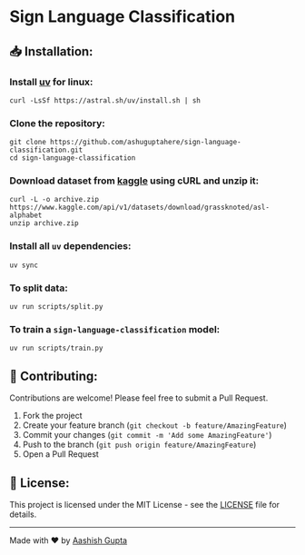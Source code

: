 # Sign Language Classification

## 📥 Installation:

### Install [uv](https://docs.astral.sh/uv/getting-started/installation) for linux:
```
curl -LsSf https://astral.sh/uv/install.sh | sh
```

### Clone the repository:
```
git clone https://github.com/ashuguptahere/sign-language-classification.git
cd sign-language-classification
```

### Download dataset from [kaggle](https://www.kaggle.com/grassknoted/asl-alphabet) using cURL and unzip it:
```
curl -L -o archive.zip https://www.kaggle.com/api/v1/datasets/download/grassknoted/asl-alphabet
unzip archive.zip
```

### Install all `uv` dependencies:
```
uv sync
```

### To split data:
```
uv run scripts/split.py
```

### To train a `sign-language-classification` model:
```
uv run scripts/train.py
```

## 🤝 Contributing:

Contributions are welcome! Please feel free to submit a Pull Request.

1. Fork the project
2. Create your feature branch (`git checkout -b feature/AmazingFeature`)
3. Commit your changes (`git commit -m 'Add some AmazingFeature'`)
4. Push to the branch (`git push origin feature/AmazingFeature`)
5. Open a Pull Request

## 📝 License:

This project is licensed under the MIT License - see the [LICENSE](LICENSE) file for details.

---
Made with ❤️ by [Aashish Gupta](https://github.com/ashuguptahere)
